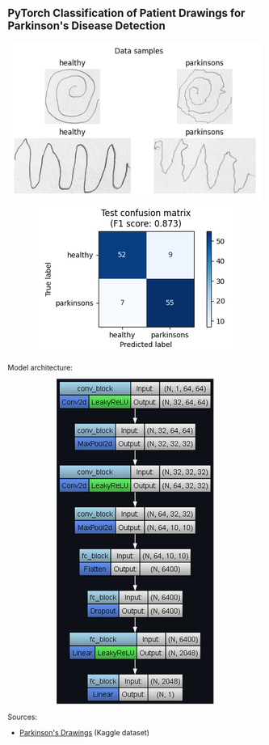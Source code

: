 ## PyTorch Classification of Patient Drawings for Parkinson's Disease Detection

<p align="center">
	<img src="images/data_samples.png"/>
	<br>
	<img src="images/test_confusion_matrix.png"/>
</p>

Model architecture:

<p align="center">
	<img src="images/model_architecture.png"/>
</p>

Sources:
- [Parkinson's Drawings](https://www.kaggle.com/datasets/kmader/parkinsons-drawings) (Kaggle dataset)
